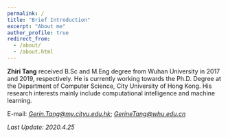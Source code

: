 ```yaml
---
permalink: /
title: "Brief Introduction"
excerpt: "About me"
author_profile: true
redirect_from: 
  - /about/
  - /about.html
---
```


**Zhiri Tang** received B.Sc and M.Eng degree from Wuhan University in 2017 and 2019, respectively. He is currently working towards the Ph.D. Degree at the Department of Computer Science, City University of Hong Kong. His research interests mainly include computational intelligence and machine learning.


E-mail: *Gerin.Tang@my.cityu.edu.hk*; *GerineTang@whu.edu.cn*

*Last Update: 2020.4.25*

